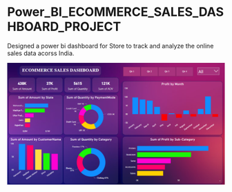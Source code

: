 # Power_BI_ECOMMERCE_SALES_DASHBOARD_PROJECT 

Designed a power bi dashboard for  Store to track and analyze the online sales data acorss India.


![ECOMMERCESALESDASHBOARD](https://github.com/Aman7385/ECOMMERCE_SALES_DASHBOARD/blob/main/ECOMMERCE%20SALES%20DASHBOARD%20IMAGE.png)
